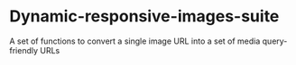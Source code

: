 # Dynamic-responsive-images-suite
A set of functions to convert a single image URL into a set of media query-friendly URLs
